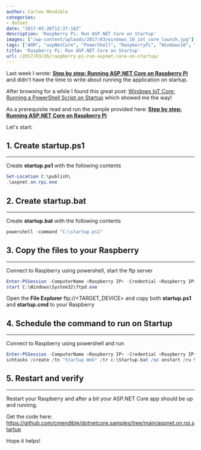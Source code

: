 ```yaml
---
author: Carlos Mendible
categories:
- dotnet
date: "2017-03-26T12:37:16Z"
description: 'Raspberry Pi: Run ASP.NET Core on Startup'
images: ["/wp-content/uploads/2017/03/windows_10_iot_core_launch.jpg"]
tags: ["ARM", "aspNetCore", "PowerShell", "RaspberryPi", "Windows10", "IoT"]
title: 'Raspberry Pi: Run ASP.NET Core on Startup'
url: /2017/03/26/raspberry-pi-run-aspnet-core-on-startup/
---
```

Last week I wrote: **[Step by step: Running ASP.NET Core on Raspberry Pi](https://carlos.mendible.com/2017/03/21/step-by-step-running-aspnet-core-on-raspberry-pi/)** and didn't have the time to write about running the application on startup.

After browsing for a while I found this great post: [Windows IoT Core: Running a PowerShell Script on Startup](https://microsoft.hackster.io/en-US/falafel-software/windows-iot-core-running-a-powershell-script-on-startup-0aa534) which showed me the way!

As a prerequisite read and run the sample provided here: **[Step by step: Running ASP.NET Core on Raspberry Pi](https://carlos.mendible.com/2017/03/21/step-by-step-running-aspnet-core-on-raspberry-pi/)**

Let's start:

## 1. Create startup.ps1
---
Create **startup.ps1** with the following contents 
    
``` powershell
Set-Location C:\publish\
.\aspnet.on.rpi.exe
```

## 2. Create startup.bat
---
Create **startup.bat** with the following contents 
    
``` powershell
powershell -command "C:\startup.ps1"
```

## 3. Copy the files to your Raspberry
---
Connect to Raspberry using powershell, start the ftp server
    
``` powershell
Enter-PSSession -ComputerName <Raspberry IP> -Credential <Raspberry IP>\Administrator
start C:\Windows\System32\ftpd.exe
```

Open the **File Explorer** ftp://<TARGET_DEVICE> and copy both **startup.ps1** and **startup.cmd** to your Raspberry
      
## 4. Schedule the command to run on Startup
---      
Connect to Raspberry using powershell and run
     
          
``` powershell
Enter-PSSession -ComputerName <Raspberry IP> -Credential <Raspberry IP>\Administrator
schtasks /create /tn "Startup Web" /tr c:\Startup.bat /sc onstart /ru SYSTEM
```
      
## 5. Restart and verify
---      
Restart your Raspberry and after a bit your ASP.NET Core app should be up and running.
         
Get the code here: <a href="https://github.com/cmendible/dotnetcore.samples/tree/main/aspnet.on.rpi.startup">https://github.com/cmendible/dotnetcore.samples/tree/main/aspnet.on.rpi.startup</a>
  
Hope it helps!
  
